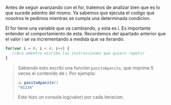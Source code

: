 Antes de seguir avanzando con el for, tratemos de analizar bien que es lo que sucede adentro del mismo.
Ya sabemos que ejecuta el codigo que nosotros le pedimos mientras se cumpla una determinada condicion.

El for tiene una variable que va cambiando, y esta es i. Es importante entender el comportamiento de esta. Recordemos del apartado anterior que el valor i se va incrementando a medida que va iterando. 

```javascript
for(var i = 0; i < 4; i++) {
   //Aca adentro escribo las instrucciones que quiero repetir
}
```

> Sabiendo esto escribí una función `pasitoApasito`, que imprime 5 veces el contenido de i.
Por ejemplo: 
> 
> ```javascript
> ム pasitoApasito()
> "01234"
> ```
> Esto hizo un console.log(valor) por cada iteracion.